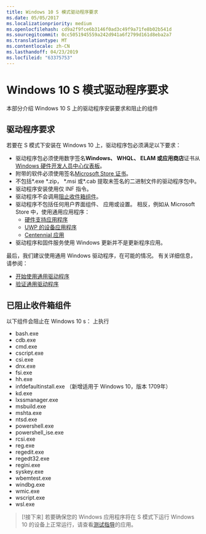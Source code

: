 ```yaml
---
title: Windows 10 S 模式驱动程序要求
ms.date: 05/05/2017
ms.localizationpriority: medium
ms.openlocfilehash: cd9a2f9fce6b3146f0ad3c49f9a71fe8b02b541d
ms.sourcegitcommit: 0cc5051945559a242d941a6f2799d161d8eba2a7
ms.translationtype: MT
ms.contentlocale: zh-CN
ms.lasthandoff: 04/23/2019
ms.locfileid: "63375753"
---
```

# <a name="windows-10-in-s-mode-driver-requirements"></a>Windows 10 S 模式驱动程序要求

本部分介绍 Windows 10 S 上的驱动程序安装要求和阻止的组件  

## <a name="driver-requirements"></a>驱动程序要求

若要在 S 模式下安装在 Windows 10 上，驱动程序包必须满足以下要求：

-   驱动程序包必须使用数字签名**Windows、 WHQL、 ELAM 或应用商店**证书从[Windows 硬件开发人员中心仪表板](https://aka.ms/DevCenterPortal)。
-   附带的软件必须使用签名[Microsoft Store 证书](https://docs.microsoft.com/windows/uwp/publish/the-app-certification-process)。
-   不包括\*.exe \*.zip， \*.msi 或\*.cab 提取未签名的二进制文件的驱动程序包中。
-   驱动程序安装使用仅 INF 指令。
-   驱动程序不会调用[阻止收件箱组件](#blocked-inbox-components)。
-   驱动程序不包括任何用户界面组件、 应用或设置。  相反，例如从 Microsoft Store 中，使用通用应用程序：
    *  [硬件支持应用程序](https://docs.microsoft.com/windows-hardware/drivers/devapps/hardware-access-for-universal-windows-platform-apps)
    *  [UWP 的设备应用程序](https://docs.microsoft.com/windows-hardware/drivers/devapps/meet-uwp-device-apps)
    *  [Centennial 应用](https://developer.microsoft.com/windows/bridges/desktop)
-   驱动程序和固件服务使用 Windows 更新并不是更新程序应用。

最后，我们建议使用通用 Windows 驱动程序，在可能的情况。  有关详细信息，请参阅：

-   [开始使用通用驱动程序](https://docs.microsoft.com/windows-hardware/drivers/develop/getting-started-with-universal-drivers)
-   [验证通用驱动程序](https://docs.microsoft.com/windows-hardware/drivers/develop/validating-universal-drivers)

## <a name="blocked-inbox-components"></a>已阻止收件箱组件

以下组件会阻止在 Windows 10 s： 上执行

-   bash.exe
-   cdb.exe
-   cmd.exe
-   cscript.exe
-   csi.exe
-   dnx.exe
-   fsi.exe
-   hh.exe
-   infdefaultinstall.exe （新增适用于 Windows 10，版本 1709年）
-   kd.exe
-   lxssmanager.exe
-   msbuild.exe
-   mshta.exe
-   ntsd.exe
-   powershell.exe
-   powershell_ise.exe
-   rcsi.exe
-   reg.exe
-   regedit.exe  
-   regedt32.exe
-   regini.exe
-   syskey.exe
-   wbemtest.exe
-   windbg.exe
-   wmic.exe
-   wscript.exe
-   wsl.exe

> [!接下来] 若要确保您的 Windows 应用程序将在 S 模式下运行 Windows 10 的设备上正常运行，请查看[测试指导](https://docs.microsoft.com/windows/uwp/porting/desktop-to-uwp-test-windows-s)的应用。 
